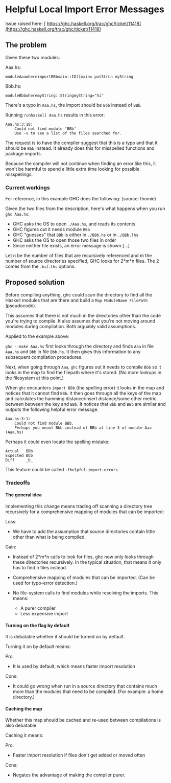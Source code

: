 # Helpful Local Import Error Messages


Issue raised here: [ https://ghc.haskell.org/trac/ghc/ticket/11418](https://ghc.haskell.org/trac/ghc/ticket/11418)

## The problem


Given these two modules:


Aaa.hs:

```
moduleAaawhereimportBBbmain::IO()main= putStrLn myString
```


Bbb.hs:

```
moduleBbbwheremyString::StringmyString="hi"
```


There's a typo in `Aaa.hs`, the import should be `Bbb` instead of `BBb`.


Running `runhaskell Aaa.hs` results in this error:

```wiki
Aaa.hs:3:18:
    Could not find module ‘BBb’
    Use -v to see a list of the files searched for.
```


The request is to have the compiler suggest that this is a typo and that it should be `Bbb` instead.
It already does this for misspelled functions and package imports.


Because the compiler will not continue when finding an error like this, it won't be harmful to spend a little extra time looking for possible misspellings.

### Current workings


For reference, in this example GHC does the following: (source: thomie) 


Given the two files from the description, here's what happens when you run `ghc Aaa.hs`:

- GHC asks the OS to open `./Aaa.hs`, and reads its contents
- GHC figures out it needs module `BBb`
- GHC "guesses" that `BBb` is either in `./BBb.hs` or in `./BBb.lhs`
- GHC asks the OS to open those two files in order
- Since neither file exists, an error message is shown \[...\]


Let n be the number of files that are recursively referenced and m the number of source directories specified, GHC looks for 2\*m\*n files.
The 2 comes from the `.hs`/`.lhs` options.

## Proposed solution


Before compiling anything, ghc could scan the directory to find all the Haskell modules that are there and build a `Map ModuleName FilePath` (pseudocode).


This assumes that there is not much in the directories other than the code you're trying to compile.
It also assumes that you're not moving around modules during compilation. Both arguably valid assumptions.


Applied to the example above:

`ghc --make Aaa.hs` first looks through the directory and finds `Aaa` in file `Aaa.hs` and `Bbb` in file `Bbb.hs`. It then gives this information to any subsequent compilation procedures.


Next, when going through `Aaa`, `ghc` figures out it needs to compile `Bbb` so it looks in the map to find the filepath where it's stored. (No more lookups in the filesystem at this point.)


When `ghc` encounters `import BBb` (the spelling error) it looks in the map and notices that it cannot find `BBb`. It then goes through all the keys of the map and calculates the hamming distance/insert distance/some other metric between between the key and `BBb`. It notices that `Bbb` and `BBb` are similar and outputs the following helpful error message.

```wiki
Aaa.hs:3:1:
    Could not find module BBb.
    Perhaps you meant Bbb instead of BBb at line 3 of module Aaa (Aaa.hs)
```


Perhaps it could even locate the spelling mistake:

```wiki
Actual   BBb
Expected Bbb
Diff     _b_
```


This feature could be called `-fhelpful-import-errors`.

### Tradeoffs

#### The general idea


Implementing this change means trading off scanning a directory tree recursively for a comprehensive mapping of modules that can be imported:


Loss:

- We have to add the assumption that source directories contain little other than what is being compiled.


Gain:

- Instead of 2\*m\*n calls to look for files, ghc now only looks through these directories recursively.
  In the typical situation, that means it only has to find n files instead.
- Comprehensive mapping of modules that can be imported. (Can be used for typo-error detection.)
- No file-system calls to find modules while resolving the imports.
  This means:

  - A purer compiler
  - Less expensive import

#### Turning on the flag by default


It is debatable whether it should be turned on by default.


Turning it on by default means:


Pro:

- It is used by default, which means faster import resolution


Cons:

- It could go wrong when run in a source directory that contains much more than the modules that need to be compiled. (For example: a home directory.)

#### Caching the map


Whether this map should be cached and re-used between compilations is also debatable:


Caching it means:


Pro:

- Faster import resolution if files don't get added or moved often


Cons:

- Negates the advantage of making the compiler purer.
